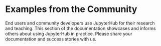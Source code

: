 # Examples from the Community

End users and community developers use JupyterHub for their research and
teaching. This section of the documentation showcases and informs others
about using JupyterHub in practice. Please share your documentation and
success stories with us.
